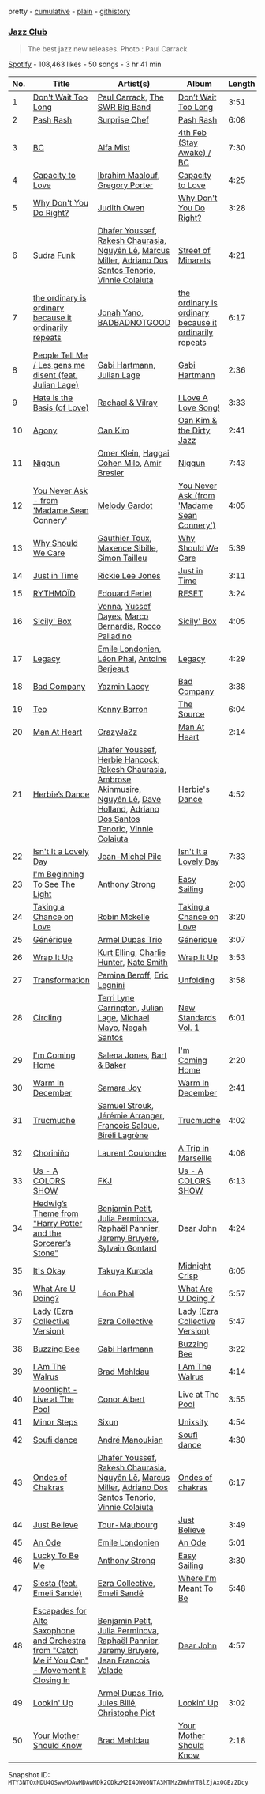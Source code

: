 pretty - [cumulative](/playlists/cumulative/37i9dQZF1DX1S1NduGwpsa.md) - [plain](/playlists/plain/37i9dQZF1DX1S1NduGwpsa) - [githistory](https://github.githistory.xyz/mackorone/spotify-playlist-archive/blob/main/playlists/plain/37i9dQZF1DX1S1NduGwpsa)

### [Jazz Club](https://open.spotify.com/playlist/37i9dQZF1DX1S1NduGwpsa)

> The best jazz new releases\. Photo : Paul Carrack

[Spotify](https://open.spotify.com/user/spotify) - 108,463 likes - 50 songs - 3 hr 41 min

| No. | Title | Artist(s) | Album | Length |
|---|---|---|---|---|
| 1 | [Don't Wait Too Long](https://open.spotify.com/track/04OP7yV8CcYOhPsqEsetha) | [Paul Carrack](https://open.spotify.com/artist/0FFuvdY7fuiuTmHN9unYoz), [The SWR Big Band](https://open.spotify.com/artist/4WnYuKbhxAKXJ8yAvvOsfW) | [Don’t Wait Too Long](https://open.spotify.com/album/34MuhV45usZj0gpyhXCMUL) | 3:51 |
| 2 | [Pash Rash](https://open.spotify.com/track/1Wl1mqm9URwTkFcfTOBI78) | [Surprise Chef](https://open.spotify.com/artist/2Ks1Z1scmEDZfaYaCS7Osj) | [Pash Rash](https://open.spotify.com/album/6LG9QQHDTyZhtrjBaa9cPN) | 6:08 |
| 3 | [BC](https://open.spotify.com/track/2T4jpgQTXUykbqZlvjKNQG) | [Alfa Mist](https://open.spotify.com/artist/2i1CPudyCUjL50Wqjv8AMI) | [4th Feb \(Stay Awake\) / BC](https://open.spotify.com/album/0OpZZhtsJYMTUfOpCDNpLw) | 7:30 |
| 4 | [Capacity to Love](https://open.spotify.com/track/1AQUqzqHMJIeGeupMb9Y1O) | [Ibrahim Maalouf](https://open.spotify.com/artist/0NSO0g40h9CTj13hKPskeb), [Gregory Porter](https://open.spotify.com/artist/06nevPmNVfWUXyZkccahL8) | [Capacity to Love](https://open.spotify.com/album/5UuzlicJ7sCYpVezzHdIHK) | 4:25 |
| 5 | [Why Don't You Do Right?](https://open.spotify.com/track/1MuNDJJgqWFAGBBdvsagWR) | [Judith Owen](https://open.spotify.com/artist/7JJBBV4U990CO3PJrn3CIo) | [Why Don't You Do Right?](https://open.spotify.com/album/6BR0ildLfAFBgM0Drasj12) | 3:28 |
| 6 | [Sudra Funk](https://open.spotify.com/track/6DFJkfHrSzpBT8vU2APNDe) | [Dhafer Youssef](https://open.spotify.com/artist/5UefiThiZ352HWMOgZvOhx), [Rakesh Chaurasia](https://open.spotify.com/artist/10LLaI6A4jACT6M5ddEEFg), [Nguyên Lê](https://open.spotify.com/artist/0FDi1P8xmY99il5uPynIMR), [Marcus Miller](https://open.spotify.com/artist/6fmq5mv6HnduZdlTOEYBC9), [Adriano Dos Santos Tenorio](https://open.spotify.com/artist/4s4GAWdKDa4sB0wQpA70lS), [Vinnie Colaiuta](https://open.spotify.com/artist/3JE0rhvpwUB5mK2OgUnWlO) | [Street of Minarets](https://open.spotify.com/album/6WYbU1sKldxrr2utsPRbKx) | 4:21 |
| 7 | [the ordinary is ordinary because it ordinarily repeats](https://open.spotify.com/track/449OoXofxirwe5w2YqRrQM) | [Jonah Yano](https://open.spotify.com/artist/4Js9qeA7KMFyjBYHEjFaeJ), [BADBADNOTGOOD](https://open.spotify.com/artist/65dGLGjkw3UbddUg2GKQoZ) | [the ordinary is ordinary because it ordinarily repeats](https://open.spotify.com/album/1sLaCmkko1by5rgaqo15fv) | 6:17 |
| 8 | [People Tell Me / Les gens me disent \(feat\. Julian Lage\)](https://open.spotify.com/track/6VpSE1x8TpJ1uVyUbPDoeJ) | [Gabi Hartmann](https://open.spotify.com/artist/0SKanyzuV3xDc5Irtwyqbn), [Julian Lage](https://open.spotify.com/artist/2TSuAchdgVzsAa9wDK1IeT) | [Gabi Hartmann](https://open.spotify.com/album/1blq9cHNkbEFBPNUyUNRLv) | 2:36 |
| 9 | [Hate is the Basis \(of Love\)](https://open.spotify.com/track/18kXbj6FWCBcWB1Tf3POc3) | [Rachael & Vilray](https://open.spotify.com/artist/3UHyuBA5qay3xcxFr3Z1Y9) | [I Love A Love Song!](https://open.spotify.com/album/0j551HTufOYW6EJ9CQwNrD) | 3:33 |
| 10 | [Agony](https://open.spotify.com/track/0F74dT9SZEtGzd8bg7bd3c) | [Oan Kim](https://open.spotify.com/artist/3JrPOpwbNt3AwKU3ElBtgW) | [Oan Kim & the Dirty Jazz](https://open.spotify.com/album/2JdcIcXxMhbqCP0foDe6ws) | 2:41 |
| 11 | [Niggun](https://open.spotify.com/track/3NVhdxU8IWtnnLIs3HhTKR) | [Omer Klein](https://open.spotify.com/artist/0YGq6lWfXYjeUjM7oZkEho), [Haggai Cohen Milo](https://open.spotify.com/artist/2fI1YlX1x0WkepdSlvLVve), [Amir Bresler](https://open.spotify.com/artist/0YkHSziGnJb3civlSaKWk1) | [Niggun](https://open.spotify.com/album/2O6WfKYNY33szSFsARg6ia) | 7:43 |
| 12 | [You Never Ask \- from 'Madame Sean Connery'](https://open.spotify.com/track/6UZATdF1FiuNheMPu5K14z) | [Melody Gardot](https://open.spotify.com/artist/2P1puQXmG48EVLBrHbum1J) | [You Never Ask \(from 'Madame Sean Connery'\)](https://open.spotify.com/album/3L0HHKhSW7fAN0jjqOsOVi) | 4:05 |
| 13 | [Why Should We Care](https://open.spotify.com/track/1N5P9bFKXgUiwRzNrI7Enb) | [Gauthier Toux](https://open.spotify.com/artist/7IDfdcPGVTXSWIG5ZtQmVW), [Maxence Sibille](https://open.spotify.com/artist/2qniG8aGnYc6CQJ59CsKlP), [Simon Tailleu](https://open.spotify.com/artist/1NYeTK44a3YpVx5MGHv78d) | [Why Should We Care](https://open.spotify.com/album/4ofn3FiF0xyUOT96Kgrp8E) | 5:39 |
| 14 | [Just in Time](https://open.spotify.com/track/3qF3gCZxWzt9j60XfjtohG) | [Rickie Lee Jones](https://open.spotify.com/artist/0dYkMe3wK29DulSa0uR8Rq) | [Just in Time](https://open.spotify.com/album/3xjdQF7MrWRdBYiZyDZ75O) | 3:11 |
| 15 | [RYTHMOÏD](https://open.spotify.com/track/3lV360S8DDKzCqz1BH0LnV) | [Edouard Ferlet](https://open.spotify.com/artist/5Xk2kN7YHolwzGSrjmx0Ni) | [RESET](https://open.spotify.com/album/0FCCnN5hOvEmWe4GlkXlJL) | 3:24 |
| 16 | [Sicily' Box](https://open.spotify.com/track/7EdQ9Z80HAKiISr1MZABpZ) | [Venna](https://open.spotify.com/artist/7qKJMpPZfyGHHwPgsjgFCP), [Yussef Dayes](https://open.spotify.com/artist/2rspptKP0lPBdlJJAJHqht), [Marco Bernardis](https://open.spotify.com/artist/2paaQ0WHxSynDwZkcBtdbv), [Rocco Palladino](https://open.spotify.com/artist/3gTKlamoFhZeUOFykWBouS) | [Sicily' Box](https://open.spotify.com/album/2uuyNTiLLeSomuFh1agl6v) | 4:05 |
| 17 | [Legacy](https://open.spotify.com/track/06PsxVo9cUtgP97EjxFUs7) | [Emile Londonien](https://open.spotify.com/artist/5xl5tvMxqmHqRbSUHajNS7), [Léon Phal](https://open.spotify.com/artist/1AKiAMwxnF2f1zBlSGDfXC), [Antoine Berjeaut](https://open.spotify.com/artist/0xkHhnHO6QHTFUUrJpHM2G) | [Legacy](https://open.spotify.com/album/4hYJP6VSDvVktdcZRq2mtx) | 4:29 |
| 18 | [Bad Company](https://open.spotify.com/track/7yPDR2EULpVBEiKq8Aqs7G) | [Yazmin Lacey](https://open.spotify.com/artist/2datC2OML2YxykP6vnDRmg) | [Bad Company](https://open.spotify.com/album/3MlSmLLpAxtf1C9JMTy230) | 3:38 |
| 19 | [Teo](https://open.spotify.com/track/3O90QPnqAyFoTlpU9nBPkt) | [Kenny Barron](https://open.spotify.com/artist/3LvX4UVIfEjsQVqrbBToQ3) | [The Source](https://open.spotify.com/album/5e2gQsP9jvj5telqe9zERG) | 6:04 |
| 20 | [Man At Heart](https://open.spotify.com/track/36obvzkBpCzXGP0cohkZlZ) | [CrazyJaZz](https://open.spotify.com/artist/7nT0BfoHBOjL5yGLTRLmhm) | [Man At Heart](https://open.spotify.com/album/7I95wqu9JjuOepQI5zqlQ0) | 2:14 |
| 21 | [Herbie’s Dance](https://open.spotify.com/track/7hesAzyUW6ObSHGqX2NUbx) | [Dhafer Youssef](https://open.spotify.com/artist/5UefiThiZ352HWMOgZvOhx), [Herbie Hancock](https://open.spotify.com/artist/2ZvrvbQNrHKwjT7qfGFFUW), [Rakesh Chaurasia](https://open.spotify.com/artist/10LLaI6A4jACT6M5ddEEFg), [Ambrose Akinmusire](https://open.spotify.com/artist/4ai53dgSBGhQwcFtGyY1bF), [Nguyên Lê](https://open.spotify.com/artist/0FDi1P8xmY99il5uPynIMR), [Dave Holland](https://open.spotify.com/artist/1bqaQBqbqbEXPxLF0v6AAH), [Adriano Dos Santos Tenorio](https://open.spotify.com/artist/4s4GAWdKDa4sB0wQpA70lS), [Vinnie Colaiuta](https://open.spotify.com/artist/3JE0rhvpwUB5mK2OgUnWlO) | [Herbie's Dance](https://open.spotify.com/album/1clnxwZjzbtYExWQXrdBhR) | 4:52 |
| 22 | [Isn't It a Lovely Day](https://open.spotify.com/track/1DdeuDPgLSnp423y11xWVN) | [Jean\-Michel Pilc](https://open.spotify.com/artist/4wvdJHmIvtoVKFgmeIScyM) | [Isn't It a Lovely Day](https://open.spotify.com/album/2WGMmL5VzrudIvI1JzLcva) | 7:33 |
| 23 | [I'm Beginning To See The Light](https://open.spotify.com/track/5N4NtrtZiyt6frX3Lf3Hrm) | [Anthony Strong](https://open.spotify.com/artist/6U57UDt8Ou4pLLvCSdvKHO) | [Easy Sailing](https://open.spotify.com/album/10dBsEX8vh7ATq815EJEcb) | 2:03 |
| 24 | [Taking a Chance on Love](https://open.spotify.com/track/00ItGhp6jpOUHX7ELUTcNB) | [Robin Mckelle](https://open.spotify.com/artist/1HExVl6jUdYXFYmB6GoKDV) | [Taking a Chance on Love](https://open.spotify.com/album/4M0mXr3Tqlik3mEq8gd6Sa) | 3:20 |
| 25 | [Générique](https://open.spotify.com/track/2XXVHJPBCLwZZ3maDxmXdi) | [Armel Dupas Trio](https://open.spotify.com/artist/6Bnvdx2Rqxe2ewzFxObRdU) | [Générique](https://open.spotify.com/album/5irw04gNy9Kdl9BWXPrwsJ) | 3:07 |
| 26 | [Wrap It Up](https://open.spotify.com/track/1WrDhpbwUcUO37U6jktT0L) | [Kurt Elling](https://open.spotify.com/artist/1UhC1mCcd9SFXLibHhMX61), [Charlie Hunter](https://open.spotify.com/artist/0si9BxvM2C33fAIkr1pgUc), [Nate Smith](https://open.spotify.com/artist/3C1TdpEowpf6AMf7PycuWy) | [Wrap It Up](https://open.spotify.com/album/6YjvL41pGMuTqtm7QK94Fi) | 3:53 |
| 27 | [Transformation](https://open.spotify.com/track/6G6XGVNCOV2tfwv3r2QlhY) | [Pamina Beroff](https://open.spotify.com/artist/5o2LIkj5gUj33wuzmyiE7M), [Eric Legnini](https://open.spotify.com/artist/4iwk7yhBhcSyfbK4a4cnUi) | [Unfolding](https://open.spotify.com/album/3OGyLTv3Ijupp1zRw88e7f) | 3:58 |
| 28 | [Circling](https://open.spotify.com/track/3JfEAQCzK3IjvhdwECQEs8) | [Terri Lyne Carrington](https://open.spotify.com/artist/02HpkiuAylAwAnQBswaXlP), [Julian Lage](https://open.spotify.com/artist/2TSuAchdgVzsAa9wDK1IeT), [Michael Mayo](https://open.spotify.com/artist/6Z4mLnrdfPccaoJvIMhBSu), [Negah Santos](https://open.spotify.com/artist/4tGfzkCl6BfAKAqIUopTQc) | [New Standards Vol\. 1](https://open.spotify.com/album/3fn7tQJA1sjZuZbxPiqlWF) | 6:01 |
| 29 | [I'm Coming Home](https://open.spotify.com/track/5af00WOT3Ll62csxZ8qRrz) | [Salena Jones](https://open.spotify.com/artist/48dPFQ4ipCkQEN0QUamKVm), [Bart & Baker](https://open.spotify.com/artist/1SqMdUGzBNOFB8rDdtiOxN) | [I'm Coming Home](https://open.spotify.com/album/0ljHzwzMXHRuFAhA8eJZtd) | 2:20 |
| 30 | [Warm In December](https://open.spotify.com/track/4iZUPqpbdr4cI8OOzlKKqR) | [Samara Joy](https://open.spotify.com/artist/5LkbTSqXfMBjFSGi9LOGjq) | [Warm In December](https://open.spotify.com/album/5RYN71suwnCCydI7oVfVYM) | 2:41 |
| 31 | [Trucmuche](https://open.spotify.com/track/3NW4eGNqozQfGVV7sFzKVo) | [Samuel Strouk](https://open.spotify.com/artist/12h3jiJmfpd9NK2FTN9VYy), [Jérémie Arranger](https://open.spotify.com/artist/1M6MezxT5xyINMC8egxjqx), [François Salque](https://open.spotify.com/artist/0fW8GvidjXGHw0xy7xXTJJ), [Biréli Lagrène](https://open.spotify.com/artist/0G3ug1mpFw0I50kvAIxNhS) | [Trucmuche](https://open.spotify.com/album/755vMWmkmZKIJ9FCaE4exf) | 4:02 |
| 32 | [Choriniño](https://open.spotify.com/track/6HYVqx9ECuY6cvBcVE9US4) | [Laurent Coulondre](https://open.spotify.com/artist/1yv7gzHLWb53t8smEXXcUV) | [A Trip in Marseille](https://open.spotify.com/album/3DCkvGgOPltvOrgYLFifCA) | 4:08 |
| 33 | [Us \- A COLORS SHOW](https://open.spotify.com/track/5tHlKei7IIgA29Vef05NYa) | [FKJ](https://open.spotify.com/artist/2FwDTncULUnmANIh7qKa5z) | [Us \- A COLORS SHOW](https://open.spotify.com/album/6c1sdchTFvL0jwHeKx725a) | 6:13 |
| 34 | [Hedwig’s Theme from "Harry Potter and the Sorcerer’s Stone"](https://open.spotify.com/track/4GAYD9V2N7i4duF2wDfPDF) | [Benjamin Petit](https://open.spotify.com/artist/7thiPAfYOfJoDeroIQxaKQ), [Julia Perminova](https://open.spotify.com/artist/7t2BzzV0E1usdCusZIST72), [Raphaël Pannier](https://open.spotify.com/artist/5C9hm95fwfcWi7vioKUI9x), [Jeremy Bruyere](https://open.spotify.com/artist/27B9cx6PSADN8csmFRU0Tj), [Sylvain Gontard](https://open.spotify.com/artist/70mElInIklqBRDipzilh2P) | [Dear John](https://open.spotify.com/album/6RlGEJ7lvJllvCu4bt80kA) | 4:24 |
| 35 | [It's Okay](https://open.spotify.com/track/1ao6KfsCQsl2zn55hTMtpd) | [Takuya Kuroda](https://open.spotify.com/artist/4DbVGBurfbrdLW2ZwfwdmP) | [Midnight Crisp](https://open.spotify.com/album/58TrLsdIgPp57favQCVRmj) | 6:05 |
| 36 | [What Are U Doing?](https://open.spotify.com/track/77kTVlyisKD6n7wkqWElHj) | [Léon Phal](https://open.spotify.com/artist/1AKiAMwxnF2f1zBlSGDfXC) | [What Are U Doing ?](https://open.spotify.com/album/5g4o8V11YgaeVUHbqdiPmi) | 5:57 |
| 37 | [Lady \(Ezra Collective Version\)](https://open.spotify.com/track/7qxfxicaAE5DLMxXx0IvoG) | [Ezra Collective](https://open.spotify.com/artist/5BRAUN0yN8557PLRZIr02W) | [Lady \(Ezra Collective Version\)](https://open.spotify.com/album/4yw5JJgvqt2Lv8aT24tqK3) | 5:47 |
| 38 | [Buzzing Bee](https://open.spotify.com/track/6avafXggIzFap9c21A63iZ) | [Gabi Hartmann](https://open.spotify.com/artist/0SKanyzuV3xDc5Irtwyqbn) | [Buzzing Bee](https://open.spotify.com/album/6ihVmKIaIiiJVKdhRDs6dV) | 3:22 |
| 39 | [I Am The Walrus](https://open.spotify.com/track/1FQ36swxT2Zn0K5xlwkxUg) | [Brad Mehldau](https://open.spotify.com/artist/2vI9KFm0fwSfPrpEgOeIbq) | [I Am The Walrus](https://open.spotify.com/album/4Py5viNf0Lzt14Od4iTCNJ) | 4:14 |
| 40 | [Moonlight \- Live at The Pool](https://open.spotify.com/track/0AI8ybSIh5HGcxtKPlePNr) | [Conor Albert](https://open.spotify.com/artist/0zJjil03QRbxSliMkw230M) | [Live at The Pool](https://open.spotify.com/album/2OwMy6Pz2NyAyp5UtXS3N9) | 3:55 |
| 41 | [Minor Steps](https://open.spotify.com/track/4Fp9AjTum16YyfrIj7KTPR) | [Sixun](https://open.spotify.com/artist/40sdgj5EVgaQEFFp1PPeFa) | [Unixsity](https://open.spotify.com/album/6KePYHM3ulBUqQiWYcnw0D) | 4:54 |
| 42 | [Soufi dance](https://open.spotify.com/track/3ME7teeBRvZ6mmXcLrlMDF) | [André Manoukian](https://open.spotify.com/artist/5BfTfnzUSptoVhFigXMc1v) | [Soufi dance](https://open.spotify.com/album/0gE3wRepREY0CePsnRLwNt) | 4:30 |
| 43 | [Ondes of Chakras](https://open.spotify.com/track/0XuzuAyCGR3fSO6q7f9gEf) | [Dhafer Youssef](https://open.spotify.com/artist/5UefiThiZ352HWMOgZvOhx), [Rakesh Chaurasia](https://open.spotify.com/artist/10LLaI6A4jACT6M5ddEEFg), [Nguyên Lê](https://open.spotify.com/artist/0FDi1P8xmY99il5uPynIMR), [Marcus Miller](https://open.spotify.com/artist/6fmq5mv6HnduZdlTOEYBC9), [Adriano Dos Santos Tenorio](https://open.spotify.com/artist/4s4GAWdKDa4sB0wQpA70lS), [Vinnie Colaiuta](https://open.spotify.com/artist/3JE0rhvpwUB5mK2OgUnWlO) | [Ondes of chakras](https://open.spotify.com/album/23GxQ9FW6MJy2jeSOFuNSZ) | 6:17 |
| 44 | [Just Believe](https://open.spotify.com/track/4K6JJAUsD4VeTU5mZ7viBk) | [Tour\-Maubourg](https://open.spotify.com/artist/7sbDfGq4RVRz6cEt5PH4Su) | [Just Believe](https://open.spotify.com/album/3WiKABuiG4cH2pkY5t41oa) | 3:49 |
| 45 | [An Ode](https://open.spotify.com/track/59C1gt0M1tvtwFdJR0tzX1) | [Emile Londonien](https://open.spotify.com/artist/5xl5tvMxqmHqRbSUHajNS7) | [An Ode](https://open.spotify.com/album/4BEVT3SXNmALzwZOAONfby) | 5:01 |
| 46 | [Lucky To Be Me](https://open.spotify.com/track/3lauZVK01epUHhvuVmK2uA) | [Anthony Strong](https://open.spotify.com/artist/6U57UDt8Ou4pLLvCSdvKHO) | [Easy Sailing](https://open.spotify.com/album/10dBsEX8vh7ATq815EJEcb) | 3:30 |
| 47 | [Siesta \(feat\. Emeli Sandé\)](https://open.spotify.com/track/200mXRutkz0x5MSQWyipxS) | [Ezra Collective](https://open.spotify.com/artist/5BRAUN0yN8557PLRZIr02W), [Emeli Sandé](https://open.spotify.com/artist/7sfgqEdoeBTjd8lQsPT3Cy) | [Where I'm Meant To Be](https://open.spotify.com/album/6LlHJbM6hisN0Qgy1kSwsT) | 5:48 |
| 48 | [Escapades for Alto Saxophone and Orchestra from "Catch Me if You Can" \- Movement I: Closing In](https://open.spotify.com/track/1o8iovtJO1r9D0JAKZYr6t) | [Benjamin Petit](https://open.spotify.com/artist/7thiPAfYOfJoDeroIQxaKQ), [Julia Perminova](https://open.spotify.com/artist/7t2BzzV0E1usdCusZIST72), [Raphaël Pannier](https://open.spotify.com/artist/5C9hm95fwfcWi7vioKUI9x), [Jeremy Bruyere](https://open.spotify.com/artist/27B9cx6PSADN8csmFRU0Tj), [Jean Francois Valade](https://open.spotify.com/artist/7scuNyzgAKqOofQV9jxV4k) | [Dear John](https://open.spotify.com/album/6RlGEJ7lvJllvCu4bt80kA) | 4:57 |
| 49 | [Lookin' Up](https://open.spotify.com/track/3wvWXBrtNOSjf3LOZhpfNX) | [Armel Dupas Trio](https://open.spotify.com/artist/6Bnvdx2Rqxe2ewzFxObRdU), [Jules Billé](https://open.spotify.com/artist/4NUgmHU1FIREvBXLDDFhng), [Christophe Piot](https://open.spotify.com/artist/4BqX5iSPXbStNLbdzjURGi) | [Lookin' Up](https://open.spotify.com/album/6iwnBjHSdWUuCCCmlXpeHk) | 3:02 |
| 50 | [Your Mother Should Know](https://open.spotify.com/track/24OIsbpu9BxMxYcCnNpPal) | [Brad Mehldau](https://open.spotify.com/artist/2vI9KFm0fwSfPrpEgOeIbq) | [Your Mother Should Know](https://open.spotify.com/album/6tv11K8mOCg9OlDakoEGiO) | 2:18 |

Snapshot ID: `MTY3NTQxNDU4OSwwMDAwMDAwMDk2ODkzM2I4OWQ0NTA3MTMzZWVhYTBlZjAxOGEzZDcy`
